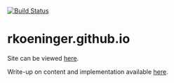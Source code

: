 [![Build Status](https://travis-ci.org/rkoeninger/rkoeninger.github.io.svg)](https://travis-ci.org/rkoeninger/rkoeninger.github.io)

# rkoeninger.github.io

Site can be viewed [here](//rkoeninger.github.io).

Write-up on content and implementation available [here](//rkoeninger.github.io?articleId=thisSite.md).
